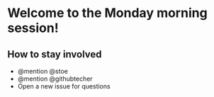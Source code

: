 # Welcome to the Monday morning session!

## How to stay involved
- @mention @stoe
- @mention @githubtecher
- Open a new issue for questions
